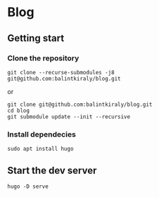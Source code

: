# Blog

## Getting start

### Clone the repository
```
git clone --recurse-submodules -j8 git@github.com:balintkiraly/blog.git
```
or

```
git clone git@github.com:balintkiraly/blog.git
cd blog
git submodule update --init --recursive
```
### Install dependecies
```
sudo apt install hugo
```

## Start the dev server
```
hugo -D serve
```
